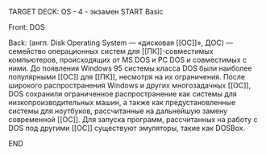 TARGET DECK: OS - 4 - экзамен
START
Basic

Front: DOS  

Back: (англ. Disk Operating System — «дисковая [[ОС]]», ДОС) — семейство операционных систем для [[ПК]]-совместимых компьютеров, происходящих от MS DOS и PC DOS и совместимых с ними. 
До появления Windows 95 системы класса DOS были наиболее популярными [[ОС]] для [[ПК]], несмотря на их ограничения. 
После широкого распространения Windows и других многозадачных [[ОС]], DOS сохранили ограниченное распространение как системы для низкопроизводительных машин, а также как предустановленные системы для ноутбуков, рассчитанные на дальнейшую замену современной [[ОС]]. 
Для запуска программ, рассчитанных на работу с DOS под другими [[ОС]] существуют эмуляторы, такие как DOSBox.
<!--ID: 1663488761396-->
END 